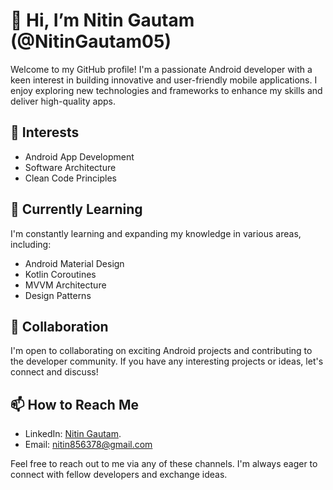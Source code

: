 # 👋 Hi, I’m Nitin Gautam (@NitinGautam05)

Welcome to my GitHub profile! I'm a passionate Android developer with a keen interest in building innovative and user-friendly mobile applications. I enjoy exploring new technologies and frameworks to enhance my skills and deliver high-quality apps.

## 👀 Interests

- Android App Development 
- Software Architecture
- Clean Code Principles

## 🌱 Currently Learning

I'm constantly learning and expanding my knowledge in various areas, including:

- Android Material Design
- Kotlin Coroutines
- MVVM Architecture
- Design Patterns

## 💞️ Collaboration

I'm open to collaborating on exciting Android projects and contributing to the developer community. If you have any interesting projects or ideas, let's connect and discuss!

## 📫 How to Reach Me

- LinkedIn:  [Nitin Gautam](https://www.linkedin.com/in/nitin-gautam-93081023b/).
- Email: nitin856378@gmail.com

Feel free to reach out to me via any of these channels. I'm always eager to connect with fellow developers and exchange ideas.

